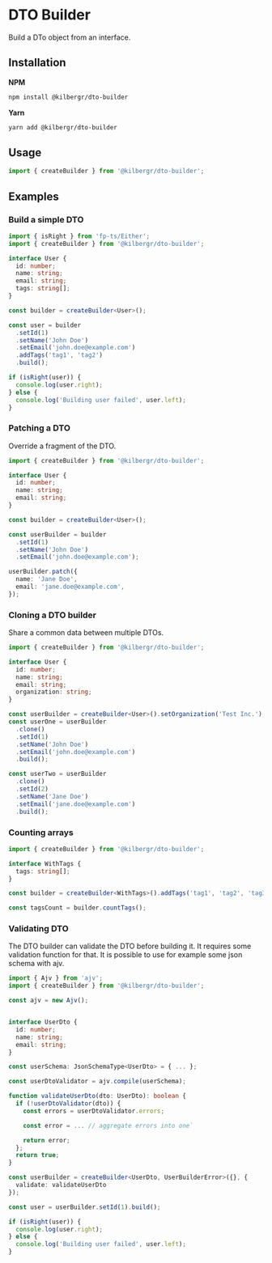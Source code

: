 # DTO Builder

Build a DTo object from an interface.

## Installation

**NPM**

```bash
npm install @kilbergr/dto-builder
```

**Yarn**

```bash
yarn add @kilbergr/dto-builder
```

## Usage

```typescript
import { createBuilder } from '@kilbergr/dto-builder';
```

## Examples

### Build a simple DTO

```typescript
import { isRight } from 'fp-ts/Either';
import { createBuilder } from '@kilbergr/dto-builder';

interface User {
  id: number;
  name: string;
  email: string;
  tags: string[];
}

const builder = createBuilder<User>();

const user = builder
  .setId(1)
  .setName('John Doe')
  .setEmail('john.doe@example.com')
  .addTags('tag1', 'tag2')
  .build();

if (isRight(user)) {
  console.log(user.right);
} else {
  console.log('Building user failed', user.left);
}
```

### Patching a DTO

Override a fragment of the DTO.

```typescript
import { createBuilder } from '@kilbergr/dto-builder';

interface User {
  id: number;
  name: string;
  email: string;
}

const builder = createBuilder<User>();

const userBuilder = builder
  .setId(1)
  .setName('John Doe')
  .setEmail('john.doe@example.com');

userBuilder.patch({
  name: 'Jane Doe',
  email: 'jane.doe@example.com',
});
```

### Cloning a DTO builder

Share a common data between multiple DTOs.

```typescript
import { createBuilder } from '@kilbergr/dto-builder';

interface User {
  id: number;
  name: string;
  email: string;
  organization: string;
}

const userBuilder = createBuilder<User>().setOrganization('Test Inc.');
const userOne = userBuilder
  .clone()
  .setId(1)
  .setName('John Doe')
  .setEmail('john.doe@example.com')
  .build();

const userTwo = userBuilder
  .clone()
  .setId(2)
  .setName('Jane Doe')
  .setEmail('jane.doe@example.com')
  .build();
```

### Counting arrays

```typescript
import { createBuilder } from '@kilbergr/dto-builder';

interface WithTags {
  tags: string[];
}

const builder = createBuilder<WithTags>().addTags('tag1', 'tag2', 'tag3');

const tagsCount = builder.countTags();
```

### Validating DTO

The DTO builder can validate the DTO before building it. It requires some
validation function for that. It is possible to use for example some json schema
with ajv.

```typescript
import { Ajv } from 'ajv';
import { createBuilder } from '@kilbergr/dto-builder';

const ajv = new Ajv();


interface UserDto {
  id: number;
  name: string;
  email: string;
}

const userSchema: JsonSchemaType<UserDto> = { ... };

const userDtoValidator = ajv.compile(userSchema);

function validateUserDto(dto: UserDto): boolean {
  if (!userDtoValidator(dto)) {
    const errors = userDtoValidator.errors;

    const error = ... // aggregate errors into one`

    return error;
  };
  return true;
}

const userBuilder = createBuilder<UserDto, UserBuilderError>({}, {
  validate: validateUserDto
});

const user = userBuilder.setId(1).build();

if (isRight(user)) {
  console.log(user.right);
} else {
  console.log('Building user failed', user.left);
}
```
